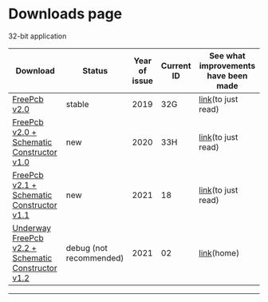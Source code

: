 # Downloads page

32-bit application

Download                                                                         | Status | Year of issue | Current ID | See what improvements have been made
---------------------------------------------------------------------------------|--------|---------------|------------|------------------------------------------
[FreePcb v2.0](https://github.com/Duxah/FreePCB-2/archive/0-32.zip)           | stable | 2019 | 32G | [link](https://github.com/Duxah/FreePCB-2/tree/0-32/README.md)(to just read)
[FreePcb v2.0 + Schematic Constructor v1.0](https://github.com/Duxah/FreePCB-2/archive/0-33.zip) | new | 2020 | 33H | [link](https://github.com/Duxah/FreePCB-2/tree/0-33/README.md)(to just read)
[FreePcb v2.1 + Schematic Constructor v1.1](https://github.com/Duxah/FreePCB-2/archive/1-xx.zip) | new | 2021 | 18 | [link](https://github.com/Duxah/FreePCB-2/tree/1-xx/README.md)(to just read)
[Underway FreePcb v2.2 + Schematic Constructor v1.2](https://github.com/Duxah/FreePCB-2/archive/master.zip) | debug (not recommended) | 2021 | 02 | [link](https://freepcb.dev)(home)

***





<!-- Yandex.Metrika counter -->
<script type="text/javascript" >
   (function(m,e,t,r,i,k,a){m[i]=m[i]||function(){(m[i].a=m[i].a||[]).push(arguments)};
   m[i].l=1*new Date();k=e.createElement(t),a=e.getElementsByTagName(t)[0],k.async=1,k.src=r,a.parentNode.insertBefore(k,a)})
   (window, document, "script", "https://mc.yandex.ru/metrika/tag.js", "ym");

   ym(56412415, "init", {
        clickmap:true,
        trackLinks:true,
        accurateTrackBounce:true,
        webvisor:true
   });
</script>
<noscript><div><img src="https://mc.yandex.ru/watch/56412415" style="position:absolute; left:-9999px;" alt="" /></div></noscript>
<!-- /Yandex.Metrika counter -->
